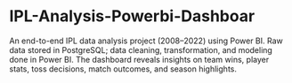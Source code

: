 # IPL-Analysis-Powerbi-Dashboar
An end-to-end IPL data analysis project (2008–2022) using Power BI. Raw data stored in PostgreSQL; data cleaning, transformation, and modeling done in Power BI. The dashboard reveals insights on team wins, player stats, toss decisions, match outcomes, and season highlights.

